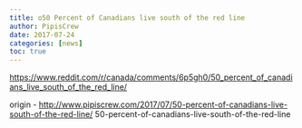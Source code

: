 ```yaml
---
title: o50 Percent of Canadians live south of the red line
author: PipisCrew
date: 2017-07-24
categories: [news]
toc: true
---
```


https://www.reddit.com/r/canada/comments/6p5gh0/50_percent_of_canadians_live_south_of_the_red_line/

origin - http://www.pipiscrew.com/2017/07/50-percent-of-canadians-live-south-of-the-red-line/ 50-percent-of-canadians-live-south-of-the-red-line